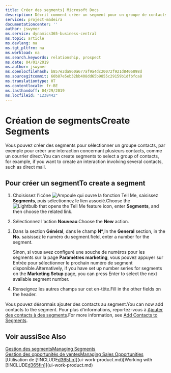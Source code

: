 ```yaml
---
title: Créer des segments| Microsoft Docs
description: Décrit comment créer un segment pour un groupe de contacts dans Business Central, par exemple, afin de cibler plusieurs contacts avec un courrier direct.
services: project-madeira
documentationcenter: ''
author: jswymer
ms.service: dynamics365-business-central
ms.topic: article
ms.devlang: na
ms.tgt_pltfrm: na
ms.workload: na
ms.search.keywords: relationship, prospect
ms.date: 04/01/2019
ms.author: jswymer
ms.openlocfilehash: b857e2da860a677af9a4dc20072f921d8406898d
ms.sourcegitcommit: 60b87e5eb32bb408dd65b9855c29159b1dfbfca8
ms.translationtype: HT
ms.contentlocale: fr-BE
ms.lasthandoff: 04/29/2019
ms.locfileid: "1238442"
---
```

# <a name="create-segments"></a><span data-ttu-id="98e26-103">Création de segments</span><span class="sxs-lookup"><span data-stu-id="98e26-103">Create Segments</span></span>
<span data-ttu-id="98e26-104">Vous pouvez créer des segments pour sélectionner un groupe contacts, par exemple pour créer une interaction concernant plusieurs contacts, comme un courrier direct.</span><span class="sxs-lookup"><span data-stu-id="98e26-104">You can create segments to select a group of contacts, for example, if you want to create an interaction involving several contacts, such as direct mail.</span></span>

## <a name="to-create-a-segment"></a><span data-ttu-id="98e26-105">Pour créer un segment</span><span class="sxs-lookup"><span data-stu-id="98e26-105">To create a segment</span></span>
1. <span data-ttu-id="98e26-106">Choisissez l'icône ![Ampoule qui ouvre la fonction Tell Me](media/ui-search/search_small.png "Dites-moi ce que vous voulez faire"), saisissez **Segments**, puis sélectionnez le lien associé.</span><span class="sxs-lookup"><span data-stu-id="98e26-106">Choose the ![Lightbulb that opens the Tell Me feature](media/ui-search/search_small.png "Tell me what you want to do") icon, enter **Segments**, and then choose the related link.</span></span>
2. <span data-ttu-id="98e26-107">Sélectionnez l'action **Nouveau**.</span><span class="sxs-lookup"><span data-stu-id="98e26-107">Choose the **New** action.</span></span>
3. <span data-ttu-id="98e26-108">Dans la section **Général**, dans le champ **N°**,</span><span class="sxs-lookup"><span data-stu-id="98e26-108">In the **General** section, in the **No.**</span></span> <span data-ttu-id="98e26-109">saisissez le numéro du segment.</span><span class="sxs-lookup"><span data-stu-id="98e26-109">field, enter a number for the segment.</span></span>

    <span data-ttu-id="98e26-110">Sinon, si vous avez configuré une souche de numéros pour les segments sur la page **Paramètres marketing**, vous pouvez appuyer sur Entrée pour sélectionner le prochain numéro de segment disponible.</span><span class="sxs-lookup"><span data-stu-id="98e26-110">Alternatively, if you have set up number series for segments on the **Marketing Setup** page, you can press Enter to select the next available segment number.</span></span>
4. <span data-ttu-id="98e26-111">Renseignez les autres champs sur cet en-tête.</span><span class="sxs-lookup"><span data-stu-id="98e26-111">Fill in the other fields on the header.</span></span>

<span data-ttu-id="98e26-112">Vous pouvez désormais ajouter des contacts au segment.</span><span class="sxs-lookup"><span data-stu-id="98e26-112">You can now add contacts to the segment.</span></span> <span data-ttu-id="98e26-113">Pour plus d'informations, reportez-vous à [Ajouter des contacts à des segments](marketing-add-contact-segment.md).</span><span class="sxs-lookup"><span data-stu-id="98e26-113">For more information, see [Add Contacts to Segments](marketing-add-contact-segment.md).</span></span>

## <a name="see-also"></a><span data-ttu-id="98e26-114">Voir aussi</span><span class="sxs-lookup"><span data-stu-id="98e26-114">See Also</span></span>
[<span data-ttu-id="98e26-115">Gestion des segments</span><span class="sxs-lookup"><span data-stu-id="98e26-115">Managing Segments</span></span>](marketing-segments.md)  
[<span data-ttu-id="98e26-116">Gestion des opportunités de ventes</span><span class="sxs-lookup"><span data-stu-id="98e26-116">Managing Sales Opportunities</span></span>](marketing-manage-sales-opportunities.md)  
<span data-ttu-id="98e26-117">[Utilisation de [!INCLUDE[d365fin](includes/d365fin_md.md)]](ui-work-product.md)</span><span class="sxs-lookup"><span data-stu-id="98e26-117">[Working with [!INCLUDE[d365fin](includes/d365fin_md.md)]](ui-work-product.md)</span></span>  
